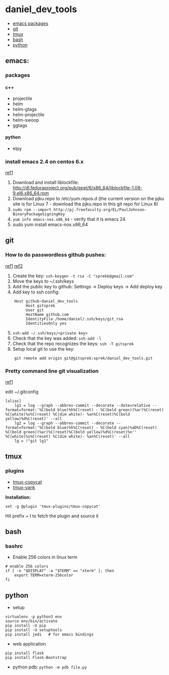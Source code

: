 # daniel_dev_tools

- [emacs packages](#emacs-packages)
- [git](#git)
- [tmux](#tmux)
- [bash](#bash)
- [python](#python)


## emacs:

### packages
#### c++
- projectile
- helm
- helm-gtags
- helm-projectile
- helm-swoop
- ggtags

#### python
- elpy

### install emacs 2.4 on centos 6.x

[ref1](https://vitalvastness.wordpress.com/2013/07/03/installing-emacs-24-on-centos-6/comment-page-1/)

1. Download and install liblockfile: http://dl.fedoraproject.org/pub/epel/6/x86_64/liblockfile-1.08-9.el6.x86_64.rpm
2. Download pjku.repo to /etc/yum.repos.d  (the current version on the pjku site is for Linux 7 - download the pjku.repo in this git repo for Linux 6)
3. ```sudo rpm --import http://pj.freefaculty.org/EL/PaulJohnson-BinaryPackageSigningKey```
4. ```yum info emacs-nox.x86_64```   - verify that it is emacs 24
5. sudo yum install emacs-nox.x86_64

## git
### How to do passwordless github pushes:
[ref1](https://gist.github.com/rosswd/e1afd2b0b0d515517eac) [ref2](http://stackoverflow.com/questions/7927750/specify-an-ssh-key-for-git-push-for-a-given-domain)

1. Create the key:  ```ssh-keygen -t rsa -C "sprekk@gmail.com"```
2. Move the keys to ~/.ssh/keys
3. Add the public key to github: Settings -> Deploy keys -> Add deploy key
4. Add key to ssh config:
```
    Host github-daniel_dev_tools
         Host gitsprek
         User git
         HostName github.com
         IdentityFile /home/daniel/.ssh/keys/git_rsa
         IdentitiesOnly yes
```
5. ```ssh-add ~/.ssh/keys/<private key>```
6. Check that the key was added:  ```ssh-add -l```
7. Check that the repo recognizes the keys:  ```ssh -T gitsprek```
8. Setup local git to use the key:
```
    git remote add origin git@gitsprek:sprek/daniel_dev_tools.git
```

### Pretty command line git visualization
[ref1](http://stackoverflow.com/questions/1057564/pretty-git-branch-graphs)

edit ~/.gitconfig
```
[alias]
	lg1 = log --graph --abbrev-commit --decorate --date=relative --format=format:'%C(bold blue)%h%C(reset) - %C(bold green)(%ar)%C(reset) %C(white)%s%C(reset) %C(dim white)- %an%C(reset)%C(bold yellow)%d%C(reset)' --all
	lg2 = log --graph --abbrev-commit --decorate --format=format:'%C(bold blue)%h%C(reset) - %C(bold cyan)%aD%C(reset) %C(bold green)(%ar)%C(reset)%C(bold yellow)%d%C(reset)%n''          %C(white)%s%C(reset) %C(dim white)- %an%C(reset)' --all
	lg = !"git lg1"
```

## tmux

### plugins
- [tmux-copycat](https://github.com/tmux-plugins/tmux-copycat)
- [tmux-yank](https://github.com/tmux-plugins/tmux-yank)

**Installation:**
```
set -g @plugin 'tmux-plugins/tmux-copycat'
```
Hit prefix + I to fetch the plugin and source it

## bash

### bashrc
- Enable 256 colors in linux term
```
# enable 256 colors
if [ -n "$DISPLAY" -a "$TERM" == "xterm" ]; then
    export TERM=xterm-256color
fi
```

## python

- setup
```
virtualenv -p python3 env
source env/bin/activate
pip install -U pip
pip install -U setuptools
pip install jedi   # for emacs bindings
```

- web application
```
pip install flask
pip install Flask-Bootstrap
```

- python pdb: ```python -m pdb file.py```

